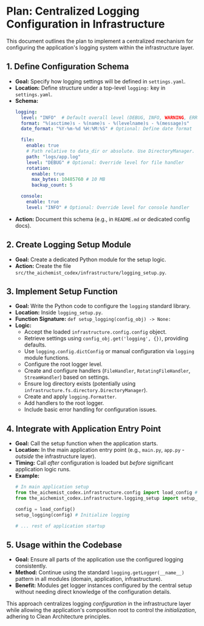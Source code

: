 # Plan: Centralized Logging Configuration in Infrastructure

This document outlines the plan to implement a centralized mechanism for configuring the application's logging system within the infrastructure layer.

## 1. Define Configuration Schema

-   **Goal:** Specify how logging settings will be defined in `settings.yaml`.
-   **Location:** Define structure under a top-level `logging:` key in `settings.yaml`.
-   **Schema:**
    ```yaml
    logging:
      level: "INFO"  # Default overall level (DEBUG, INFO, WARNING, ERROR, CRITICAL)
      format: "%(asctime)s - %(name)s - %(levelname)s - %(message)s"
      date_format: "%Y-%m-%d %H:%M:%S" # Optional: Define date format

      file:
        enable: true
        # Path relative to data_dir or absolute. Use DirectoryManager.
        path: "logs/app.log"
        level: "DEBUG" # Optional: Override level for file handler
        rotation:
          enable: true
          max_bytes: 10485760 # 10 MB
          backup_count: 5

      console:
        enable: true
        level: "INFO" # Optional: Override level for console handler
    ```
-   **Action:** Document this schema (e.g., in `README.md` or dedicated config docs).

## 2. Create Logging Setup Module

-   **Goal:** Create a dedicated Python module for the setup logic.
-   **Action:** Create the file `src/the_aichemist_codex/infrastructure/logging_setup.py`.

## 3. Implement Setup Function

-   **Goal:** Write the Python code to configure the `logging` standard library.
-   **Location:** Inside `logging_setup.py`.
-   **Function Signature:** `def setup_logging(config_obj) -> None:`
-   **Logic:**
    -   Accept the loaded `infrastructure.config.config` object.
    -   Retrieve settings using `config_obj.get('logging', {})`, providing defaults.
    -   Use `logging.config.dictConfig` or manual configuration via `logging` module functions.
    -   Configure the root logger level.
    -   Create and configure handlers (`FileHandler`, `RotatingFileHandler`, `StreamHandler`) based on settings.
    -   Ensure log directory exists (potentially using `infrastructure.fs.directory.DirectoryManager`).
    -   Create and apply `logging.Formatter`.
    -   Add handlers to the root logger.
    -   Include basic error handling for configuration issues.

## 4. Integrate with Application Entry Point

-   **Goal:** Call the setup function when the application starts.
-   **Location:** In the main application entry point (e.g., `main.py`, `app.py` - *outside* the infrastructure layer).
-   **Timing:** Call *after* configuration is loaded but *before* significant application logic runs.
-   **Example:**
    ```python
    # In main application setup
    from the_aichemist_codex.infrastructure.config import load_config # Assuming this exists
    from the_aichemist_codex.infrastructure.logging_setup import setup_logging

    config = load_config()
    setup_logging(config) # Initialize logging

    # ... rest of application startup
    ```

## 5. Usage within the Codebase

-   **Goal:** Ensure all parts of the application use the configured logging consistently.
-   **Method:** Continue using the standard `logging.getLogger(__name__)` pattern in all modules (domain, application, infrastructure).
-   **Benefit:** Modules get logger instances configured by the central setup without needing direct knowledge of the configuration details.

This approach centralizes logging *configuration* in the infrastructure layer while allowing the application's composition root to control the *initialization*, adhering to Clean Architecture principles.
